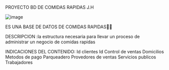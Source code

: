 PROYECTO BD DE COMIDAS RAPIDAS J.H


![image](https://github.com/user-attachments/assets/a51895d2-bf09-4606-9714-3c8751fd1b19)



ES UNA BASE DE DATOS DE COMIDAS RAPIDAS🍔🍟



DESCRIPCION :la estructura necesaria para llevar un proceso de administrar un negocio de comidas rapidas


INDICACIONES DEL CONTENIDO:
Id clientes
Id Control de ventas
Domicilios 
Metodos de pago
Parqueadero
Provedores de ventas
Servicios publicos
Trabajadores

